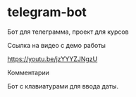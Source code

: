 # telegram-bot
Бот для телеграмма, проект для курсов

Ссылка на видео с демо работы

https://youtu.be/jzYYYZJNgzU

Комментарии

Бот с клавиатурами для ввода даты.
